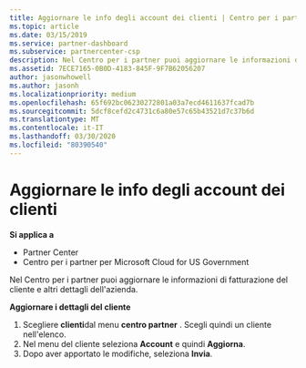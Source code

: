 ```yaml
---
title: Aggiornare le info degli account dei clienti | Centro per i partner
ms.topic: article
ms.date: 03/15/2019
ms.service: partner-dashboard
ms.subservice: partnercenter-csp
description: Nel Centro per i partner puoi aggiornare le informazioni di fatturazione del cliente e altri dettagli dell'azienda.
ms.assetid: 7ECE7165-0B0D-4183-845F-9F7B62056207
author: jasonwhowell
ms.author: jasonh
ms.localizationpriority: medium
ms.openlocfilehash: 65f692bc06230272801a03a7ecd4611637fcad7b
ms.sourcegitcommit: 5dcf8cefd2c4731c6a80e57c65b43521d7c37b6d
ms.translationtype: MT
ms.contentlocale: it-IT
ms.lasthandoff: 03/30/2020
ms.locfileid: "80390540"
---
```

# <a name="update-customer-account-info"></a>Aggiornare le info degli account dei clienti

**Si applica a**

-  Partner Center
-  Centro per i partner per Microsoft Cloud for US Government


Nel Centro per i partner puoi aggiornare le informazioni di fatturazione del cliente e altri dettagli dell'azienda.

**Aggiornare i dettagli del cliente**

1.  Scegliere **clienti**dal menu **centro partner** . Scegli quindi un cliente nell'elenco.
2.  Nel menu del cliente seleziona **Account** e quindi **Aggiorna**.
3.  Dopo aver apportato le modifiche, seleziona **Invia**.

 

 



